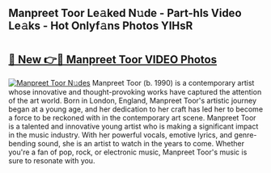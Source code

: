 ## Manpreet Toor Le𝚊ked N𝚞de - Part-hIs Video Le𝚊ks - Hot Onlyf𝚊ns Photos YIHsR

# <h2><a href="http://ab48737.deff.icu/?id=Manpreet+Toor">🔗 New 👉🔴 Manpreet Toor VIDEO Photos</a></h2>

[![Manpreet Toor N𝚞des](https://i.imgur.com/rIISA9y.gif)](http://ab48737.deff.icu/?id=Manpreet+Toor)
Manpreet Toor (b. 1990) is a contemporary artist whose innovative and thought-provoking works have captured the attention of the art world. Born in London, England, Manpreet Toor's artistic journey began at a young age, and her dedication to her craft has led her to become a force to be reckoned with in the contemporary art scene. Manpreet Toor is a talented and innovative young artist who is making a significant impact in the music industry. With her powerful vocals, emotive lyrics, and genre-bending sound, she is an artist to watch in the years to come. Whether you're a fan of pop, rock, or electronic music, Manpreet Toor's music is sure to resonate with you.
